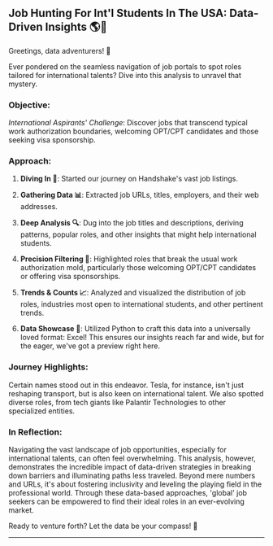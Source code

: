 ## **Job Hunting For Int'l Students In The USA**: Data-Driven Insights 🌎💼

Greetings, data adventurers! 🚀

Ever pondered on the seamless navigation of job portals to spot roles tailored for international talents? Dive into this analysis to unravel that mystery.

### **Objective**:

*International Aspirants' Challenge*: Discover jobs that transcend typical work authorization boundaries, welcoming OPT/CPT candidates and those seeking visa sponsorship.

### **Approach**:

1. **Diving In 📡**: Started our journey on Handshake's vast job listings.
   
2. **Gathering Data 📊**: Extracted job URLs, titles, employers, and their web addresses.
   
3. **Deep Analysis 🔍**: Dug into the job titles and descriptions, deriving patterns, popular roles, and other insights that might help international students.
   
4. **Precision Filtering 🎯**: Highlighted roles that break the usual work authorization mold, particularly those welcoming OPT/CPT candidates or offering visa sponsorships.

5. **Trends & Counts 📈**: Analyzed and visualized the distribution of job roles, industries most open to international students, and other pertinent trends.

6. **Data Showcase 📂**: Utilized Python to craft this data into a universally loved format: Excel! This ensures our insights reach far and wide, but for the eager, we've got a preview right here.

### **Journey Highlights**:

Certain names stood out in this endeavor. Tesla, for instance, isn't just reshaping transport, but is also keen on international talent. We also spotted diverse roles, from tech giants like Palantir Technologies to other specialized entities.

### **In Reflection**:

Navigating the vast landscape of job opportunities, especially for international talents, can often feel overwhelming. This analysis, however, demonstrates the incredible impact of data-driven strategies in breaking down barriers and illuminating paths less traveled. Beyond mere numbers and URLs, it's about fostering inclusivity and leveling the playing field in the professional world. 
Through these data-based approaches, 'global' job seekers can be empowered to find their ideal roles in an ever-evolving market.

Ready to venture forth? Let the data be your compass! 🌌

---
